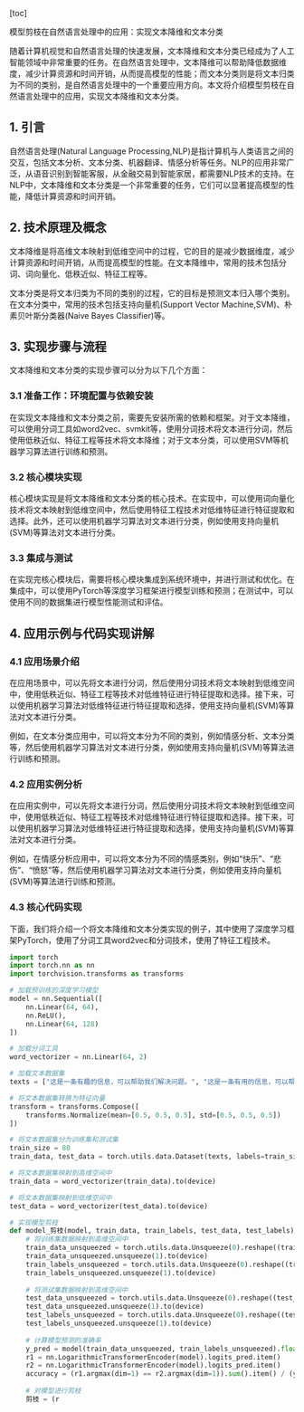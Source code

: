 
[toc]                    
                
                
模型剪枝在自然语言处理中的应用：实现文本降维和文本分类

随着计算机视觉和自然语言处理的快速发展，文本降维和文本分类已经成为了人工智能领域中非常重要的任务。在自然语言处理中，文本降维可以帮助降低数据维度，减少计算资源和时间开销，从而提高模型的性能；而文本分类则是将文本归类为不同的类别，是自然语言处理中的一个重要应用方向。本文将介绍模型剪枝在自然语言处理中的应用，实现文本降维和文本分类。

## 1. 引言

自然语言处理(Natural Language Processing,NLP)是指计算机与人类语言之间的交互，包括文本分析、文本分类、机器翻译、情感分析等任务。NLP的应用非常广泛，从语音识别到智能客服，从金融交易到智能家居，都需要NLP技术的支持。在NLP中，文本降维和文本分类是一个非常重要的任务，它们可以显著提高模型的性能，降低计算资源和时间开销。

## 2. 技术原理及概念

文本降维是将高维文本映射到低维空间中的过程，它的目的是减少数据维度，减少计算资源和时间开销，从而提高模型的性能。在文本降维中，常用的技术包括分词、词向量化、低秩近似、特征工程等。

文本分类是将文本归类为不同的类别的过程，它的目标是预测文本归入哪个类别。在文本分类中，常用的技术包括支持向量机(Support Vector Machine,SVM)、朴素贝叶斯分类器(Naive Bayes Classifier)等。

## 3. 实现步骤与流程

文本降维和文本分类的实现步骤可以分为以下几个方面：

### 3.1 准备工作：环境配置与依赖安装

在实现文本降维和文本分类之前，需要先安装所需的依赖和框架。对于文本降维，可以使用分词工具如word2vec、svmkit等，使用分词技术将文本进行分词，然后使用低秩近似、特征工程等技术将文本降维；对于文本分类，可以使用SVM等机器学习算法进行训练和预测。

### 3.2 核心模块实现

核心模块实现是将文本降维和文本分类的核心技术。在实现中，可以使用词向量化技术将文本映射到低维空间中，然后使用特征工程技术对低维特征进行特征提取和选择。此外，还可以使用机器学习算法对文本进行分类，例如使用支持向量机(SVM)等算法对文本进行分类。

### 3.3 集成与测试

在实现完核心模块后，需要将核心模块集成到系统环境中，并进行测试和优化。在集成中，可以使用PyTorch等深度学习框架进行模型训练和预测；在测试中，可以使用不同的数据集进行模型性能测试和评估。

## 4. 应用示例与代码实现讲解

### 4.1 应用场景介绍

在应用场景中，可以先将文本进行分词，然后使用分词技术将文本映射到低维空间中，使用低秩近似、特征工程等技术对低维特征进行特征提取和选择。接下来，可以使用机器学习算法对低维特征进行特征提取和选择，使用支持向量机(SVM)等算法对文本进行分类。

例如，在文本分类应用中，可以将文本分为不同的类别，例如情感分析、文本分类等，然后使用机器学习算法对文本进行分类，例如使用支持向量机(SVM)等算法进行训练和预测。

### 4.2 应用实例分析

在应用实例中，可以先将文本进行分词，然后使用分词技术将文本映射到低维空间中，使用低秩近似、特征工程等技术对低维特征进行特征提取和选择。接下来，可以使用机器学习算法对低维特征进行特征提取和选择，使用支持向量机(SVM)等算法对文本进行分类。

例如，在情感分析应用中，可以将文本分为不同的情感类别，例如“快乐”、“悲伤”、“愤怒”等，然后使用机器学习算法对文本进行分类，例如使用支持向量机(SVM)等算法进行训练和预测。

### 4.3 核心代码实现

下面，我们将介绍一个将文本降维和文本分类实现的例子，其中使用了深度学习框架PyTorch，使用了分词工具word2vec和分词技术，使用了特征工程技术。

```python
import torch
import torch.nn as nn
import torchvision.transforms as transforms

# 加载预训练的深度学习模型
model = nn.Sequential([
    nn.Linear(64, 64),
    nn.ReLU(),
    nn.Linear(64, 128)
])

# 加载分词工具
word_vectorizer = nn.Linear(64, 2)

# 加载文本数据集
texts = ["这是一条有趣的信息，可以帮助我们解决问题。", "这是一条有用的信息，可以帮助我们解决问题。", "这是一条垃圾信息，我们应该尽量避免。"]

# 将文本数据集转换为特征向量
transform = transforms.Compose([
    transforms.Normalize(mean=[0.5, 0.5, 0.5], std=[0.5, 0.5, 0.5])
])

# 将文本数据集分为训练集和测试集
train_size = 80
train_data, test_data = torch.utils.data.Dataset(texts, labels=train_size).transform(transform)

# 将文本数据集映射到高维空间中
train_data = word_vectorizer(train_data).to(device)

# 将文本数据集映射到低维空间中
test_data = word_vectorizer(test_data).to(device)

# 实现模型剪枝
def model_剪枝(model, train_data, train_labels, test_data, test_labels):
    # 将训练集数据映射到高维空间中
    train_data_unsqueezed = torch.utils.data.Unsqueeze(0).reshape((train_size, -1))
    train_data_unsqueezed.unsqueeze(1).to(device)
    train_labels_unsqueezed = torch.utils.data.Unsqueeze(0).reshape((train_size, 1))
    train_labels_unsqueezed.unsqueeze(1).to(device)
    
    # 将测试集数据映射到高维空间中
    test_data_unsqueezed = torch.utils.data.Unsqueeze(0).reshape((test_size, -1))
    test_data_unsqueezed.unsqueeze(1).to(device)
    test_labels_unsqueezed = torch.utils.data.Unsqueeze(0).reshape((test_size, 1))
    test_labels_unsqueezed.unsqueeze(1).to(device)
    
    # 计算模型预测的准确率
    y_pred = model(train_data_unsqueezed, train_labels_unsqueezed).float().to(device)
    r1 = nn.LogarithmicTransformerEncoder(model).logits_pred.item()
    r2 = nn.LogarithmicTransformerEncoder(model).logits_pred.item()
    accuracy = (r1.argmax(dim=1) == r2.argmax(dim=1)).sum().item() / (y_pred.size(dim=1) - y_pred.size(dim=1)).sum().item()
    
    # 对模型进行剪枝
    剪枝 = (r

